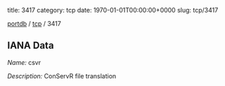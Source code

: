 title: 3417
category: tcp
date: 1970-01-01T00:00:00+0000
slug: tcp/3417

[portdb](/) / [tcp](/category/tcp.html) / 3417


## IANA Data

_Name:_ csvr

_Description:_ ConServR file translation

